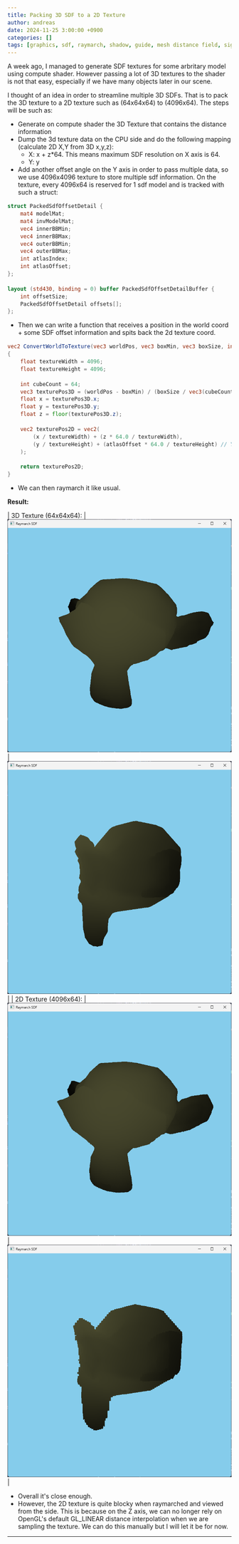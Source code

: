 ```yaml
---
title: Packing 3D SDF to a 2D Texture  
author: andreas
date: 2024-11-25 3:00:00 +0900
categories: []
tags: [graphics, sdf, raymarch, shadow, guide, mesh distance field, signed distance field, opengl, c++]
---
```

A week ago, I managed to generate SDF textures for some arbritary model using compute shader. However passing a lot of 3D textures to the shader is not that easy, especially if we have many objects later in our scene.

I thought of an idea in order to streamline multiple 3D SDFs. That is to pack the 3D texture to a 2D texture such as (64x64x64) to (4096x64). The steps will be such as:
- Generate on compute shader the 3D Texture that contains the distance information
- Dump the 3d texture data on the CPU side and do the following mapping (calculate 2D X,Y from 3D x,y,z): 
  - X: x + z\*64. This means maximum SDF resolution on X axis is 64.
  - Y: y 
- Add another offset angle on the Y axis in order to pass multiple data, so we use 4096x4096 texture to store multiple sdf information. On the texture, every 4096x64 is reserved for 1 sdf model and is tracked with such a struct:

```glsl
struct PackedSdfOffsetDetail {
    mat4 modelMat;
    mat4 invModelMat;
    vec4 innerBBMin;
    vec4 innerBBMax;
    vec4 outerBBMin;
    vec4 outerBBMax;
    int atlasIndex;
    int atlasOffset;
};

layout (std430, binding = 0) buffer PackedSdfOffsetDetailBuffer {
    int offsetSize;
    PackedSdfOffsetDetail offsets[];
};
```
- Then we can write a function that receives a position in the world coord + some SDF offset information and spits back the 2d texture coord.
```glsl
vec2 ConvertWorldToTexture(vec3 worldPos, vec3 boxMin, vec3 boxSize, int atlasOffset)
{
    float textureWidth = 4096;
    float textureHeight = 4096;

    int cubeCount = 64;
    vec3 texturePos3D = (worldPos - boxMin) / (boxSize / vec3(cubeCount));
    float x = texturePos3D.x;
    float y = texturePos3D.y;
    float z = floor(texturePos3D.z);

    vec2 texturePos2D = vec2(
        (x / textureWidth) + (z * 64.0 / textureWidth),
        (y / textureHeight) + (atlasOffset * 64.0 / textureHeight) // Y coordinate
    );

    return texturePos2D;
}
```
- We can then raymarch it like usual.

**Result:**

| 3D Texture (64x64x64): | ![64x64x64](../assets/img/post_img/2024-11-15-sdf-packing-3d-sdf-to-2d-texture/monkey-3d.png) | ![64x64x64](../assets/img/post_img/2024-11-15-sdf-packing-3d-sdf-to-2d-texture/monkey-3d-side.png) |
| 2D Texture (4096x64): | ![4096x64](../assets/img/post_img/2024-11-15-sdf-packing-3d-sdf-to-2d-texture/monkey-2d.png) | ![4096x64](../assets/img/post_img/2024-11-15-sdf-packing-3d-sdf-to-2d-texture/monkey-2d-side.png) |

- Overall it's close enough.
- However, the 2D texture is quite blocky when raymarched and viewed from the side. This is because on the Z axis, we can no longer rely on OpenGL's default GL_LINEAR distance interpolation when we are sampling the texture. We can do this manually but I will let it be for now.


---
